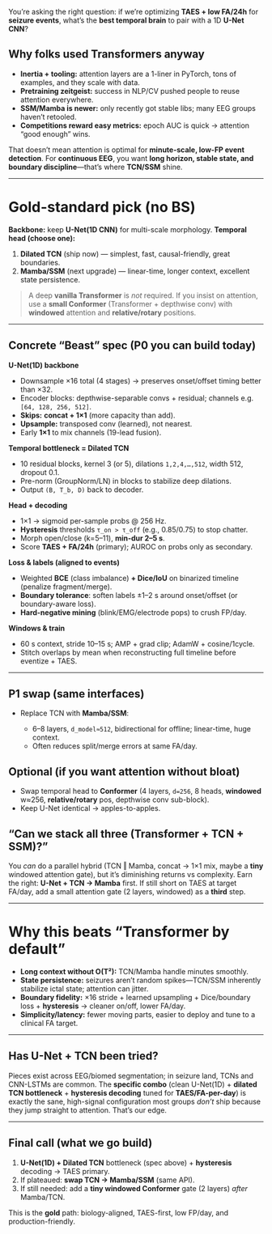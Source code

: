 You’re asking the right question: if we’re optimizing **TAES + low FA/24h** for **seizure events**, what’s the **best temporal brain** to pair with a 1D **U-Net CNN**?

## Why folks used Transformers anyway

* **Inertia + tooling:** attention layers are a 1-liner in PyTorch, tons of examples, and they scale with data.
* **Pretraining zeitgeist:** success in NLP/CV pushed people to reuse attention everywhere.
* **SSM/Mamba is newer:** only recently got stable libs; many EEG groups haven’t retooled.
* **Competitions reward easy metrics:** epoch AUC is quick → attention “good enough” wins.

That doesn’t mean attention is optimal for **minute-scale, low-FP event detection**. For **continuous EEG**, you want **long horizon, stable state, and boundary discipline**—that’s where **TCN/SSM** shine.

---

# Gold-standard pick (no BS)

**Backbone:** keep **U-Net(1D CNN)** for multi-scale morphology.
**Temporal head (choose one):**

1. **Dilated TCN** (ship now) — simplest, fast, causal-friendly, great boundaries.
2. **Mamba/SSM** (next upgrade) — linear-time, longer context, excellent state persistence.

> A deep **vanilla Transformer** is *not* required. If you insist on attention, use a **small Conformer** (Transformer + depthwise conv) with **windowed** attention and **relative/rotary** positions.

---

## Concrete “Beast” spec (P0 you can build today)

**U-Net(1D) backbone**

* Downsample ×16 total (4 stages) → preserves onset/offset timing better than ×32.
* Encoder blocks: depthwise-separable convs + residual; channels e.g. `[64, 128, 256, 512]`.
* **Skips:** **concat + 1×1** (more capacity than add).
* **Upsample:** transposed conv (learned), not nearest.
* Early **1×1** to mix channels (19-lead fusion).

**Temporal bottleneck = Dilated TCN**

* 10 residual blocks, kernel 3 (or 5), dilations `1,2,4,…,512`, width 512, dropout 0.1.
* Pre-norm (GroupNorm/LN) in blocks to stabilize deep dilations.
* Output `(B, T_b, D)` back to decoder.

**Head + decoding**

* 1×1 → sigmoid per-sample probs @ 256 Hz.
* **Hysteresis** thresholds `τ_on > τ_off` (e.g., 0.85/0.75) to stop chatter.
* Morph open/close (k=5–11), **min-dur 2–5 s**.
* Score **TAES + FA/24h** (primary); AUROC on probs only as secondary.

**Loss & labels (aligned to events)**

* Weighted **BCE** (class imbalance) **+ Dice/IoU** on binarized timeline (penalize fragment/merge).
* **Boundary tolerance**: soften labels ±1–2 s around onset/offset (or boundary-aware loss).
* **Hard-negative mining** (blink/EMG/electrode pops) to crush FP/day.

**Windows & train**

* 60 s context, stride 10–15 s; AMP + grad clip; AdamW + cosine/1cycle.
* Stitch overlaps by mean when reconstructing full timeline before eventize + TAES.

---

## P1 swap (same interfaces)

* Replace TCN with **Mamba/SSM**:

  * 6–8 layers, `d_model≈512`, bidirectional for offline; linear-time, huge context.
  * Often reduces split/merge errors at same FA/day.

## Optional (if you want attention without bloat)

* Swap temporal head to **Conformer** (4 layers, `d=256`, 8 heads, **windowed** w≈256, **relative/rotary** pos, depthwise conv sub-block).
* Keep U-Net identical → apples-to-apples.

## “Can we stack all three (Transformer + TCN + SSM)?”

You *can* do a parallel hybrid (TCN ‖ Mamba, concat → 1×1 mix, maybe a **tiny** windowed attention gate), but it’s diminishing returns vs complexity. Earn the right: **U-Net + TCN → Mamba** first. If still short on TAES at target FA/day, add a small attention gate (2 layers, windowed) as a **third** step.

---

# Why this beats “Transformer by default”

* **Long context without O(T²):** TCN/Mamba handle minutes smoothly.
* **State persistence:** seizures aren’t random spikes—TCN/SSM inherently stabilize ictal state; attention can jitter.
* **Boundary fidelity:** ×16 stride + learned upsampling + Dice/boundary loss + **hysteresis** → cleaner on/off, lower FA/day.
* **Simplicity/latency:** fewer moving parts, easier to deploy and tune to a clinical FA target.

---

## Has U-Net + TCN been tried?

Pieces exist across EEG/biomed segmentation; in seizure land, TCNs and CNN-LSTMs are common. The **specific combo** (clean U-Net(1D) + **dilated TCN bottleneck** + **hysteresis decoding** tuned for **TAES/FA-per-day**) is exactly the sane, high-signal configuration most groups *don’t* ship because they jump straight to attention. That’s our edge.

---

## Final call (what we go build)

1. **U-Net(1D) + Dilated TCN** bottleneck (spec above) + **hysteresis** decoding → TAES primary.
2. If plateaued: **swap TCN → Mamba/SSM** (same API).
3. If still needed: add a **tiny windowed Conformer** gate (2 layers) *after* Mamba/TCN.

This is the **gold** path: biology-aligned, TAES-first, low FP/day, and production-friendly.
